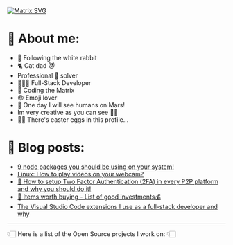 <!--
Hi! This is an easter egg.
Congratulations you found the first one!
-->

[![Matrix SVG](https://raw.githubusercontent.com/rodrigograca31/rodrigograca31/master/matrix.svg)](https://www.youtube.com/watch?v=SDkAGkd4NLc)

<!-- # 👀 Hi stranger! 👋🏻 -->

# 🤔 About me:

- 🐇 Following the white rabbit
- 🐈 Cat dad 😻
- Professional 🐛 solver
- 👨🏻‍💻 Full-Stack Developer
- 💊 Coding the Matrix
- 😍 Emoji lover
- 🚀 One day I will see humans on Mars!
- Im very creative as you can see 🎨👀
- 🐇🥚 There's easter eggs in this profile...

<!-- Watch this: https://www.youtube.com/watch?v=eC7xzavzEKY -->

# 📝 Blog posts:

<!-- BLOG-POST-LIST:START -->
- [9 node packages you should be using on your system!](https://blog.rodrigograca.com/node-packages-you-should-be-using/)
- [Linux: How to play videos on your webcam?](https://blog.rodrigograca.com/play-videos-in-webcam/)
- [📲 How to setup Two Factor Authentication (2FA) in every P2P platform and why you should do it!](https://blog.rodrigograca.com/how-to-setup-two-factor-authentication-on-P2P-accounts-and-why/)
- [🤑 Items worth buying - List of good investments💰](https://blog.rodrigograca.com/items-worth-buying-list-of-good-investments/)
- [The Visual Studio Code extensions I use as a full-stack developer and why](https://blog.rodrigograca.com/the-visual-studio-code-extensions-i-use-full-stack-developer-why/)
<!-- BLOG-POST-LIST:END -->

---

👇🏻 Here is a list of the Open Source projects I work on: 👇🏻
